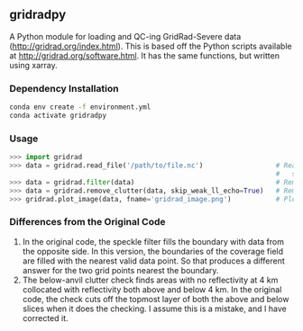## gridradpy
A Python module for loading and QC-ing GridRad-Severe data (http://gridrad.org/index.html). This is based off the Python scripts available at http://gridrad.org/software.html. It has the same functions, but written using xarray.

### Dependency Installation
```bash
conda env create -f environment.yml
conda activate gridradpy
```

### Usage
```python
>>> import gridrad
>>> data = gridrad.read_file('/path/to/file.nc')                  # Read the gridrad file and unpack it from the 
                                                                  #   sparse storage scheme
>>> data = gridrad.filter(data)                                   # Remove low-confidence data points
>>> data = gridrad.remove_clutter(data, skip_weak_ll_echo=True)   # Remove areas of ground clutter
>>> gridrad.plot_image(data, fname='gridrad_image.png')           # Plot a basic image, saving it to gridrad_image.png
```

### Differences from the Original Code
1) In the original code, the speckle filter fills the boundary with data from the opposite side. In this version, the boundaries of the coverage field are filled with the nearest valid data point. So that produces a different answer for the two grid points nearest the boundary.
2) The below-anvil clutter check finds areas with no reflectivity at 4 km collocated with reflectivity both above and below 4 km. In the original code, the check cuts off the topmost layer of both the above and below slices when it does the checking. I assume this is a mistake, and I have corrected it.
